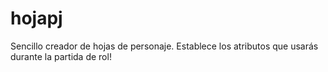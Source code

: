 # hojapj
Sencillo creador de hojas de personaje. Establece los atributos que usarás durante la partida de rol!
